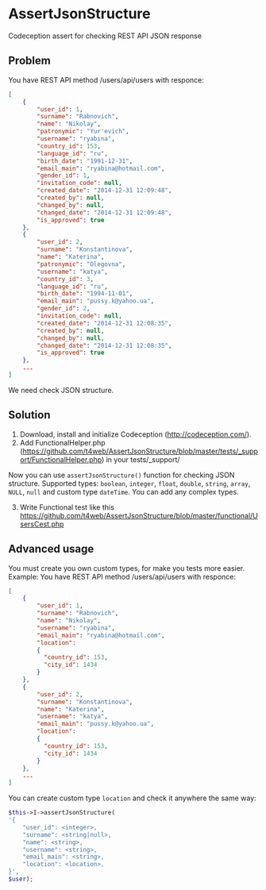 AssertJsonStructure
===================

Codeception assert for checking REST API JSON response

Problem
------------
You have REST API method /users/api/users with responce:
```json
[
    {
        "user_id": 1,
        "surname": "Rabnovich",
        "name": "Nikolay",
        "patronymic": "Yur'evich",
        "username": "ryabina",
        "country_id": 153,
        "language_id": "ru",
        "birth_date": "1991-12-31",
        "email_main": "ryabina@hotmail.com",
        "gender_id": 1,
        "invitation_code": null,
        "created_date": "2014-12-31 12:09:48",
        "created_by": null,
        "changed_by": null,
        "changed_date": "2014-12-31 12:09:48",
        "is_approved": true
    },
    {
        "user_id": 2,
        "surname": "Konstantinova",
        "name": "Katerina",
        "patronymic": "Olegovna",
        "username": "katya",
        "country_id": 3,
        "language_id": "ru",
        "birth_date": "1994-11-01",
        "email_main": "pussy.k@yahoo.ua",
        "gender_id": 2,
        "invitation_code": null,
        "created_date": "2014-12-31 12:08:35",
        "created_by": null,
        "changed_by": null,
        "changed_date": "2014-12-31 12:08:35",
        "is_approved": true
    },
    ...
]
```
We need check JSON structure.

Solution
------------
1. Download, install and initialize Codeception (http://codeception.com/).
2. Add FunctionalHelper.php (https://github.com/t4web/AssertJsonStructure/blob/master/tests/_support/FunctionalHelper.php) in your tests/_support/

Now you can use `assertJsonStructure()` function for checking JSON structure. Supported types: `boolean`, `integer`, `float`, `double`, `string`, `array`, `NULL`, `null` and custom type `dateTime`. You can add any complex types.

3. Write Functional test like this https://github.com/t4web/AssertJsonStructure/blob/master/functional/UsersCest.php

Advanced usage
------------
You must create you own custom types, for make you tests more easier. Example:
You have REST API method /users/api/users with responce:
```json
[
    {
        "user_id": 1,
        "surname": "Rabnovich",
        "name": "Nikolay",
        "username": "ryabina",
        "email_main": "ryabina@hotmail.com",
        "location": 
        {
          "country_id": 153,
          "city_id": 1434
        }
    },
    {
        "user_id": 2,
        "surname": "Konstantinova",
        "name": "Katerina",
        "username": "katya",
        "email_main": "pussy.k@yahoo.ua",
        "location": 
        {
          "country_id": 153,
          "city_id": 1434
        }
    },
    ...
]
```
You can create custom type `location` and check it anywhere the same way:
```php
$this->I->assertJsonStructure(
'{
    "user_id": <integer>,
    "surname": <string|null>,
    "name": <string>,
    "username": <string>,
    "email_main": <string>,
    "location": <location>,
}',
$user);
```
